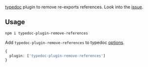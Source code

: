 [typedoc](https://github.com/TypeStrong/typedoc) plugin to remove re-exports references. Look into the [issue](https://github.com/TypeStrong/typedoc/issues/1271).

## Usage

```bash
npm i typedoc-plugin-remove-references
```

Add `typedoc-plugin-remove-references` to typedoc [options](https://typedoc.org/guides/options/#plugin).

```typescript
{
  plugin: ['typedoc-plugin-remove-references']
}
```